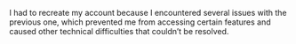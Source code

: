 I had to recreate my account because I encountered several issues with the previous one, which prevented me from accessing certain features and caused other technical difficulties that couldn’t be resolved.
